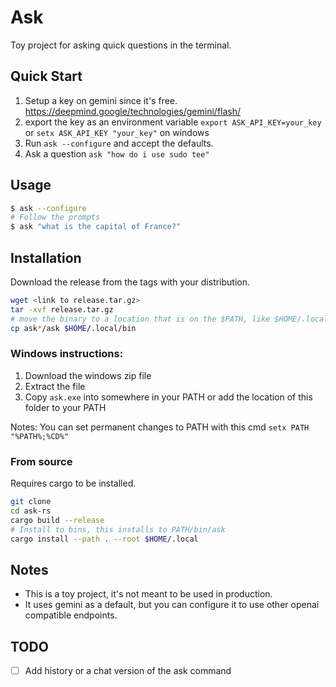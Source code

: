 # Ask

Toy project for asking quick questions in the terminal. 

## Quick Start

1. Setup a key on gemini since it's free. https://deepmind.google/technologies/gemini/flash/
2. export the key as an environment variable `export ASK_API_KEY=your_key` or `setx ASK_API_KEY "your_key"` on windows
3. Run `ask --configure` and accept the defaults.
4. Ask a question `ask "how do i use sudo tee"`

## Usage

```bash
$ ask --configure
# Follow the prompts
$ ask "what is the capital of France?"
```

## Installation

Download the release from the tags with your distribution.  

```bash
wget <link to release.tar.gz>
tar -xvf release.tar.gz
# move the binary to a location that is on the $PATH, like $HOME/.local/bin for user installs
cp ask*/ask $HOME/.local/bin
```

### Windows instructions:

1. Download the windows zip file
2. Extract the file
3. Copy `ask.exe` into somewhere in your PATH or add the location of this folder to your PATH

Notes: You can set permanent changes to PATH with this cmd `setx PATH "%PATH%;%CD%"` 

### From source

Requires cargo to be installed. 

```bash
git clone
cd ask-rs
cargo build --release 
# Install to bins, this installs to PATH/bin/ask
cargo install --path . --root $HOME/.local
```

## Notes

- This is a toy project, it's not meant to be used in production.
- It uses gemini as a default, but you can configure it to use other openai compatible endpoints.

## TODO
- [ ] Add history or a chat version of the ask command